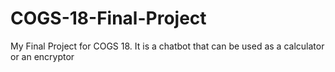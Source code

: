 # COGS-18-Final-Project
My Final Project for COGS 18. It is a chatbot that can be used as a calculator or an encryptor

